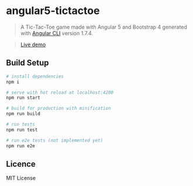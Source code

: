 # angular5-tictactoe

> A Tic-Tac-Toe game made with Angular 5 and Bootstrap 4 generated with [Angular CLI](https://github.com/angular/angular-cli) version 1.7.4. 

>[Live demo](https://www.marciogurka.com/angular5-tictactoe/)

## Build Setup

``` sh
# install dependencies
npm i

# serve with hot reload at localhost:4200
npm run start

# build for production with minification
npm run build

# run tests
npm run test

# run e2e tests (not implemented yet)
npm run e2e
```

## Licence
MIT License
